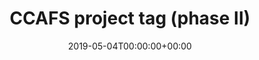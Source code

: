 ---
title: 'CCAFS project tag (phase II)'
field: 'cg.identifier.ccafsprojectpii'
slug: 'cg-identifier-ccafsprojectpii'
description: 'CCAFS Phase II project tag.'
required: False
vocabulary: 'cg-identifier-ccafsprojectpii.txt'
date: '2019-05-04T00:00:00+00:00'
---